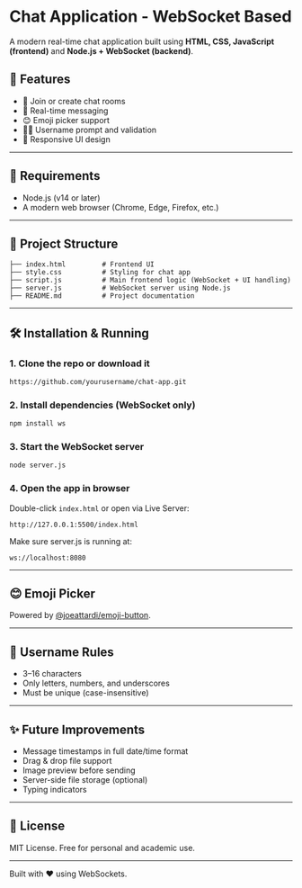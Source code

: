 # Chat Application - WebSocket Based

A modern real-time chat application built using **HTML, CSS, JavaScript (frontend)** and **Node.js + WebSocket (backend)**.

## 🚀 Features

* 👥 Join or create chat rooms
* 💬 Real-time messaging
* 😊 Emoji picker support
* 👨‍💻 Username prompt and validation
* 🧭 Responsive UI design

---

## 🧾 Requirements

* Node.js (v14 or later)
* A modern web browser (Chrome, Edge, Firefox, etc.)

---

## 📂 Project Structure

```
├── index.html         # Frontend UI
├── style.css          # Styling for chat app
├── script.js          # Main frontend logic (WebSocket + UI handling)
├── server.js          # WebSocket server using Node.js
├── README.md          # Project documentation
```

---

## 🛠 Installation & Running

### 1. Clone the repo or download it

```bash
https://github.com/yourusername/chat-app.git
```

### 2. Install dependencies (WebSocket only)

```bash
npm install ws
```

### 3. Start the WebSocket server

```bash
node server.js
```

### 4. Open the app in browser

Double-click `index.html` or open via Live Server:

```
http://127.0.0.1:5500/index.html
```

Make sure server.js is running at:

```
ws://localhost:8080
```

---

## 😊 Emoji Picker

Powered by [@joeattardi/emoji-button](https://github.com/joeattardi/emoji-button).

---

## 🔐 Username Rules

* 3–16 characters
* Only letters, numbers, and underscores
* Must be unique (case-insensitive)

---

## ✨ Future Improvements

* Message timestamps in full date/time format
* Drag & drop file support
* Image preview before sending
* Server-side file storage (optional)
* Typing indicators

---

## 📄 License

MIT License. Free for personal and academic use.

---

Built with ❤️ using WebSockets.
